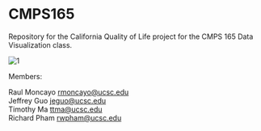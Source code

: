 # CMPS165
Repository for the California Quality of Life project for the CMPS 165
Data Visualization class.

![1](https://cloud.githubusercontent.com/assets/16681690/15444732/a4e3113a-1ea8-11e6-8702-c7d732ca8f3e.png)

Members:

Raul Moncayo rmoncayo@ucsc.edu  
Jeffrey Guo  jeguo@ucsc.edu  
Timothy Ma   ttma@ucsc.edu  
Richard Pham rwpham@ucsc.edu  
